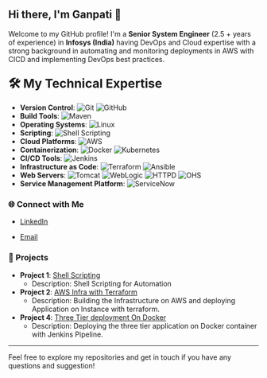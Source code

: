 ## Hi there, I'm Ganpati 👋

Welcome to my GitHub profile! I'm a **Senior System Engineer** (2.5 + years of experience) in **Infosys (India)** having DevOps and Cloud expertise with a strong background in automating and monitoring deployments in AWS with CICD and implementing DevOps best practices.

### <span style="font-size: 1.5em;">🛠️ My Technical Expertise</span>

- **Version Control**: 
  ![Git](https://img.shields.io/badge/-Git-F05032?style=flat&logo=git&logoColor=white) ![GitHub](https://img.shields.io/badge/-GitHub-181717?style=flat&logo=github&logoColor=white)
- **Build Tools**: 
  ![Maven](https://img.shields.io/badge/-Maven-C71A36?style=flat&logo=apache-maven&logoColor=white)
- **Operating Systems**: 
  ![Linux](https://img.shields.io/badge/-Linux-FCC624?style=flat&logo=linux&logoColor=white)
- **Scripting**: 
  ![Shell Scripting](https://img.shields.io/badge/-Shell_Scripting-4EAA25?style=flat&logo=gnu-bash&logoColor=white)
- **Cloud Platforms**: 
  ![AWS](https://img.shields.io/badge/-AWS-232F3E?style=flat&logo=amazon-aws&logoColor=white)
- **Containerization**: 
  ![Docker](https://img.shields.io/badge/-Docker-2496ED?style=flat&logo=docker&logoColor=white) ![Kubernetes](https://img.shields.io/badge/-Kubernetes-326CE5?style=flat&logo=kubernetes&logoColor=white)
- **CI/CD Tools**: 
  ![Jenkins](https://img.shields.io/badge/-Jenkins-D24939?style=flat&logo=jenkins&logoColor=white)
- **Infrastructure as Code**: 
  ![Terraform](https://img.shields.io/badge/-Terraform-623CE4?style=flat&logo=terraform&logoColor=white) ![Ansible](https://img.shields.io/badge/-Ansible-EE0000?style=flat&logo=ansible&logoColor=white)
- **Web Servers**: 
  ![Tomcat](https://img.shields.io/badge/-Tomcat-F8DC75?style=flat&logo=apache-tomcat&logoColor=white) ![WebLogic](https://img.shields.io/badge/-WebLogic-00758F?style=flat&logo=oracle&logoColor=white) ![HTTPD](https://img.shields.io/badge/-HTTPD-D22128?style=flat&logo=apache&logoColor=white) ![OHS](https://img.shields.io/badge/-OHS-F80000?style=flat&logo=oracle&logoColor=white)
- **Service Management Platform**: 
  ![ServiceNow](https://img.shields.io/badge/-ServiceNow-000000?style=flat&logo=servicenow&logoColor=white)



<!--
### 📈 GitHub Stats

![Your GitHub stats](https://github-readme-stats.vercel.app/api?username=yourusername&show_icons=true&theme=radical)
![Top Langs](https://github-readme-stats.vercel.app/api/top-langs/?username=yourusername&layout=compact&theme=radical)
-->
### 🌐 Connect with Me
- [LinkedIn](https://www.linkedin.com/in/ganpati-kolhal/)
<!--- [Twitter](https://twitter.com/yourprofile)-->
- [Email](mailto:gnkolhal@gmail.com)

<!--
### 📄 Blog Posts
- [How to Set Up a CI/CD Pipeline with Jenkins and Docker](https://yourblog.com/jenkins-docker-cicd)
- [AWS Best Practices for DevOps Engineers](https://yourblog.com/aws-devops)
- [Automating Infrastructure with Terraform and Ansible](https://yourblog.com/terraform-ansible)
-->
### 📂 Projects
- **Project 1**: [Shell Scripting](https://github.com/iam-ganpati/Shell_Scripting_)
  - Description: Shell Scripting for Automation
- **Project 2**: [AWS Infra with Terraform](https://github.com/iam-ganpati/Terraform/tree/main/6.%20Project)
  - Description: Building the Infrastructure on AWS and deploying Application on Instance with terraform.
- **Project 4**: [Three Tier deployment On Docker](https://github.com/iam-ganpati/LoginWebApp-Three-tier-Project)
  - Description: Deploying the three tier application on Docker container with Jenkins Pipeline.
<!--- **Project 3**: [Two Tier App deployment on Docker](https://github.com/iam-ganpati/Project-Two_tier_flask_app_on_docker)
  - Description: Deploying the application on Docker container with Jenkins Pipeline-->
-----

Feel free to explore my repositories and get in touch if you have any questions and suggestion!


<!--
**iam-ganpati/iam-ganpati** is a ✨ _special_ ✨ repository because its `README.md` (this file) appears on your GitHub profile.

Here are some ideas to get you started:

- 🔭 I’m currently working on ...
- 🌱 I’m currently learning ...
- 👯 I’m looking to collaborate on ...
- 🤔 I’m looking for help with ...
- 💬 Ask me about ...
- 📫 How to reach me: ...
- 😄 Pronouns: ...
- ⚡ Fun fact: ...
-->
